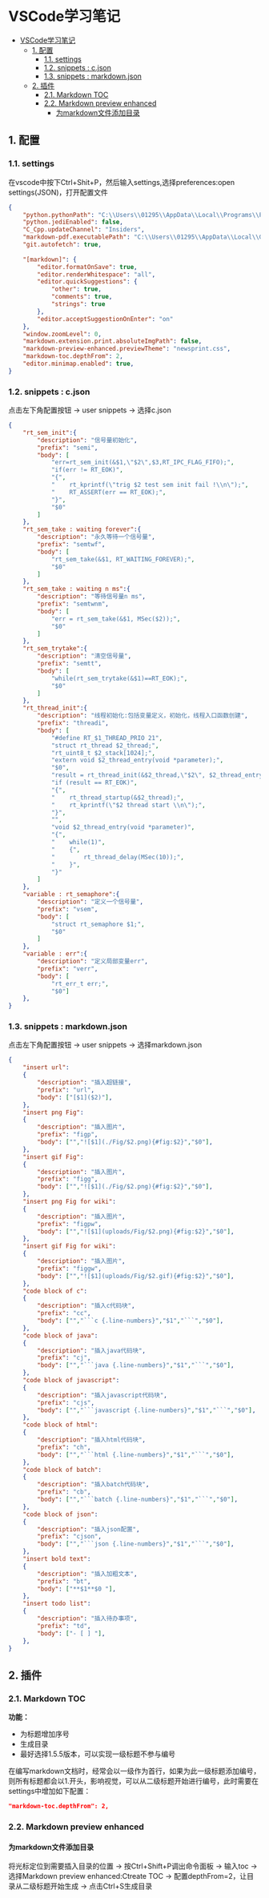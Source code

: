 # VSCode学习笔记


<!-- @import "[TOC]" {cmd="toc" depthFrom=2 depthTo=6 orderedList=false} -->

<!-- code_chunk_output -->

- [VSCode学习笔记](#vscode%e5%ad%a6%e4%b9%a0%e7%ac%94%e8%ae%b0)
	- [1. 配置](#1-%e9%85%8d%e7%bd%ae)
		- [1.1. settings](#11-settings)
		- [1.2. snippets : c.json](#12-snippets--cjson)
		- [1.3. snippets : markdown.json](#13-snippets--markdownjson)
	- [2. 插件](#2-%e6%8f%92%e4%bb%b6)
		- [2.1. Markdown TOC](#21-markdown-toc)
		- [2.2. Markdown preview enhanced](#22-markdown-preview-enhanced)
			- [为markdown文件添加目录](#%e4%b8%bamarkdown%e6%96%87%e4%bb%b6%e6%b7%bb%e5%8a%a0%e7%9b%ae%e5%bd%95)

<!-- /code_chunk_output -->


## 1. 配置

### 1.1. settings

在vscode中按下Ctrl+Shit+P，然后输入settings,选择preferences:open settings(JSON)，打开配置文件

```json {.line-numbers}
{
    "python.pythonPath": "C:\\Users\\01295\\AppData\\Local\\Programs\\Python\\Python36\\python.exe",
    "python.jediEnabled": false,
    "C_Cpp.updateChannel": "Insiders",
    "markdown-pdf.executablePath": "C:\\Users\\01295\\AppData\\Local\\Google\\Chrome\\Application\\chrome.exe",
    "git.autofetch": true,
    
    "[markdown]": {
        "editor.formatOnSave": true,
        "editor.renderWhitespace": "all",
        "editor.quickSuggestions": {
            "other": true,
            "comments": true,
            "strings": true
        },
        "editor.acceptSuggestionOnEnter": "on"
    },
    "window.zoomLevel": 0,
    "markdown.extension.print.absoluteImgPath": false,
	"markdown-preview-enhanced.previewTheme": "newsprint.css",
	"markdown-toc.depthFrom": 2,
	"editor.minimap.enabled": true,
}
```

### 1.2. snippets : c.json

点击左下角配置按钮 → user snippets → 选择c.json

```json {.line-numbers}
{
	"rt_sem_init":{
		"description": "信号量初始化",
		"prefix": "semi",
		"body": [
			"err=rt_sem_init(&$1,\"$2\",$3,RT_IPC_FLAG_FIFO);",
			"if(err != RT_EOK)",
			"{",
			"    rt_kprintf(\"trig $2 test sem init fail !\\n\");",
			"    RT_ASSERT(err == RT_EOK);",
			"}",
			"$0"
		]
	},
	"rt_sem_take : waiting forever":{
		"description": "永久等待一个信号量",
		"prefix": "semtwf",
		"body": [
			"rt_sem_take(&$1, RT_WAITING_FOREVER);",
			"$0"
		]
	},
	"rt_sem_take : waiting n ms":{
		"description": "等待信号量n ms",
		"prefix": "semtwnm",
		"body": [
			"err = rt_sem_take(&$1, MSec($2));",
			"$0"
		]
	},
	"rt_sem_trytake":{
		"description": "清空信号量",
		"prefix": "semtt",
		"body": [
			"while(rt_sem_trytake(&$1)==RT_EOK);",
			"$0"
		]
	},
	"rt_thread_init":{
		"description": "线程初始化:包括变量定义，初始化，线程入口函数创建",
		"prefix": "threadi",
		"body": [
			"#define RT_$1_THREAD_PRIO 21",
			"struct rt_thread $2_thread;",
			"rt_uint8_t $2_stack[1024];",
			"extern void $2_thread_entry(void *parameter);",
			"$0",
			"result = rt_thread_init(&$2_thread,\"$2\", $2_thread_entry, RT_NULL, (rt_uint8_t *)&$2_stack[0], sizeof($2_stack), RT_$1_THREAD_PRIO, 20);",
			"if (result == RT_EOK)",
			"{",
			"    rt_thread_startup(&$2_thread);",
			"    rt_kprintf(\"$2 thread start \\n\");",
			"}",
			"",
			"void $2_thread_entry(void *parameter)",
			"{",
			"    while(1)",
			"    {",
			"        rt_thread_delay(MSec(10));",
			"    }",
			"}"
		]
	},
	"variable : rt_semaphore":{
		"description": "定义一个信号量",
		"prefix": "vsem",
		"body": [
			"struct rt_semaphore $1;",
			"$0"
		]
	},
	"variable : err":{
		"description": "定义局部变量err",
		"prefix": "verr",
		"body": [
			"rt_err_t err;",
			"$0"]
	},
}
```

### 1.3. snippets : markdown.json

点击左下角配置按钮 → user snippets → 选择markdown.json

```json {.line-numbers}
{
	"insert url":
	{
		"description": "插入超链接",
		"prefix": "url",
		"body": ["[$1]($2)"],
	},
	"insert png Fig":
	{
		"description": "插入图片",
		"prefix": "figp",
		"body": ["","![$1](./Fig/$2.png){#fig:$2}","$0"],
	},
	"insert gif Fig":
	{
		"description": "插入图片",
		"prefix": "figg",
		"body": ["","![$1](./Fig/$2.png){#fig:$2}","$0"],
	},
	"insert png Fig for wiki":
	{
		"description": "插入图片",
		"prefix": "figpw",
		"body": ["","![$1](uploads/Fig/$2.png){#fig:$2}","$0"],
	},
	"insert gif Fig for wiki":
	{
		"description": "插入图片",
		"prefix": "figgw",
		"body": ["","![$1](uploads/Fig/$2.gif){#fig:$2}","$0"],
	},
	"code block of c":
	{
		"description": "插入c代码块",
		"prefix": "cc",
		"body": ["","```c {.line-numbers}","$1","```","$0"],
	},
	"code block of java":
	{
		"description": "插入java代码块",
		"prefix": "cj",
		"body": ["","```java {.line-numbers}","$1","```","$0"],
	},
	"code block of javascript":
	{
		"description": "插入javascript代码块",
		"prefix": "cjs",
		"body": ["","```javascript {.line-numbers}","$1","```","$0"],
	},
	"code block of html":
	{
		"description": "插入html代码块",
		"prefix": "ch",
		"body": ["","```html {.line-numbers}","$1","```","$0"],
	},
	"code block of batch":
	{
		"description": "插入batch代码块",
		"prefix": "cb",
		"body": ["","```batch {.line-numbers}","$1","```","$0"],
	},
	"code block of json":
	{
		"description": "插入json配置",
		"prefix": "cjson",
		"body": ["","```json {.line-numbers}","$1","```","$0"],
	},
	"insert bold text":
	{
		"description": "插入加粗文本",
		"prefix": "bt",
		"body": ["**$1**$0 "],
	},
	"insert todo list":
	{
		"description": "插入待办事项",
		"prefix": "td",
		"body": ["- [ ] "],
	},
}
```

## 2. 插件

### 2.1. Markdown TOC

**功能：**
- 为标题增加序号
- 生成目录
- 最好选择1.5.5版本，可以实现一级标题不参与编号

在编写markdown文档时，经常会以一级作为首行，如果为此一级标题添加编号，则所有标题都会以1.开头，影响视觉，可以从二级标题开始进行编号，此时需要在settings中增加如下配置：

```json {.line-numbers}
"markdown-toc.depthFrom": 2,
```

### 2.2. Markdown preview enhanced

#### 为markdown文件添加目录

将光标定位到需要插入目录的位置 → 按Ctrl+Shift+P调出命令面板 → 输入toc → 选择Markdown preview enhanced:Ctreate TOC → 配置depthFrom=2，让目录从二级标题开始生成 → 点击Ctrl+S生成目录


